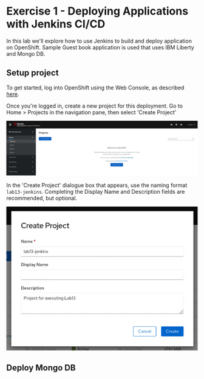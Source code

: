 # Exercise 1 - Deploying Applications with Jenkins CI/CD

In this lab we'll explore how to use Jenkins to build and deploy application on OpenShift.
Sample Guest book application is used that uses IBM Liberty and Mongo DB. 

## Setup project
To get started, log into OpenShift using the Web Console, as described [here](../Getting-started/log-in-to-openshift.md).

Once you're logged in, create a new project for this deployment. Go to Home > Projects in the navigation pane, then select 'Create Project'

![](../Getting-started/img/create-project.png)

In the 'Create Project' dialogue box that appears, use the naming format `lab13-jenkins`. Completing the Display Name and Description fields are recommended, but optional.

![](img/create-project-dialog-ex-1.png)

## Deploy Mongo DB
